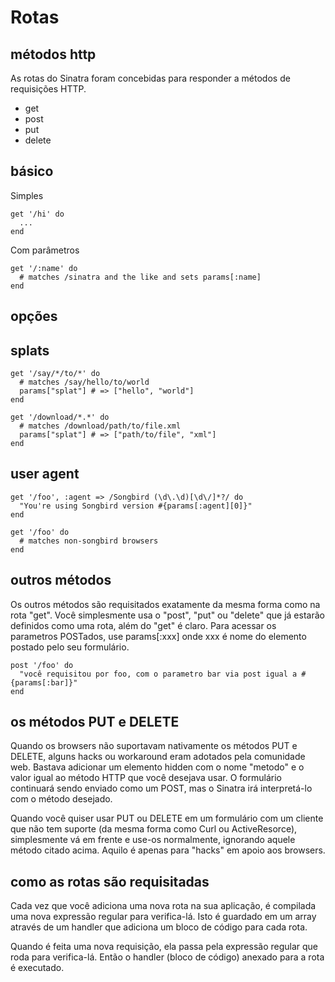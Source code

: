 Rotas
======

métodos http
------------
As rotas do Sinatra foram concebidas para responder a métodos de requisições HTTP.

* get
* post
* put
* delete



básico
-----
Simples

	get '/hi' do
	  ...
	end

Com parâmetros

	get '/:name' do
	  # matches /sinatra and the like and sets params[:name]
	end

opções
-------

splats
------
	get '/say/*/to/*' do
	  # matches /say/hello/to/world
	  params["splat"] # => ["hello", "world"]
	end

	get '/download/*.*' do
	  # matches /download/path/to/file.xml
	  params["splat"] # => ["path/to/file", "xml"]
	end


user agent
----------
	get '/foo', :agent => /Songbird (\d\.\d)[\d\/]*?/ do
	  "You're using Songbird version #{params[:agent][0]}"
	end

	get '/foo' do
	  # matches non-songbird browsers
	end

outros métodos
-------------
Os outros métodos são requisitados exatamente da mesma forma como na rota "get". Você simplesmente usa o "post", "put" ou "delete" que já estarão definidos como uma rota, além do "get" é claro. Para acessar os parametros POSTados, use params\[:xxx\] onde xxx é nome do elemento postado pelo seu formulário.

    post '/foo' do
      "você requisitou por foo, com o parametro bar via post igual a #{params[:bar]}"
    end


os métodos PUT e DELETE
--------------------------
Quando os browsers não suportavam nativamente os métodos PUT e DELETE, alguns hacks ou workaround eram adotados pela comunidade web. Bastava adicionar um elemento hidden com o nome "metodo" e o valor igual ao método HTTP que você desejava usar. O formulário continuará sendo enviado como um POST, mas o Sinatra irá interpretá-lo com o método desejado.

Quando você quiser usar PUT ou DELETE em um formulário com um cliente que não tem suporte (da mesma forma como Curl ou ActiveResorce), simplesmente vá em frente e use-os normalmente, ignorando aquele método citado acima. Aquilo é apenas para "hacks" em apoio aos browsers.


como as rotas são requisitadas
------------------------
Cada vez que você adiciona uma nova rota na sua aplicação, é compilada uma nova expressão regular para verifica-lá. Isto é guardado em um array através de um handler que adiciona um bloco de código para cada rota.

Quando é feita uma nova requisição, ela passa pela expressão regular que roda para verifica-lá. Então o handler (bloco de código) anexado para a rota é executado.

